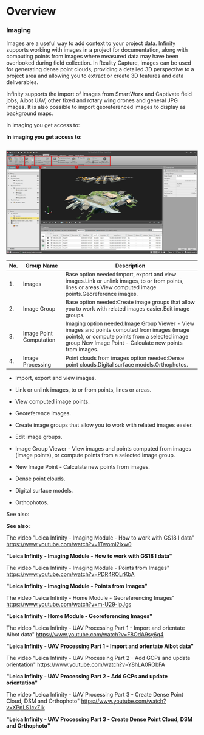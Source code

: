 # Overview

### Imaging

Images are a useful way to add context to your project data. Infinity supports working with images in a project for documentation, along with computing points from images where measured data may have been overlooked during field collection. In Reality Capture, images can be used for generating dense point clouds, providing a detailed 3D perspective to a project area and allowing you to extract or create 3D features and data deliverables.

Infinity supports the import of images from SmartWorx and Captivate field jobs, Aibot UAV, other fixed and rotary wing drones and general JPG images. It is also possible to import georeferenced images to display as background maps.

In imaging you get access to:

**In imaging you get access to:**

|  |  |
| --- | --- |

![Image](graphics/01099975.jpg)

| No. | Group Name | Description |
| --- | --- | --- |
| 1. | Images | Base option needed:Import, export and view images.Link or unlink images, to or from points, lines or areas.View computed image points.Georeference images. |
| 2. | Image Group | Base option needed:Create image groups that allow you to work with related images easier.Edit image groups. |
| 3. | Image Point Computation | Imaging option needed:Image Group Viewer - View images and points computed from images (image points), or compute points from a selected image group.New Image Point - Calculate new points from images. |
| 4. | Image Processing | Point clouds from images option needed:Dense point clouds.Digital surface models.Orthophotos. |

- Import, export and view images.
- Link or unlink images, to or from points, lines or areas.
- View computed image points.
- Georeference images.

- Create image groups that allow you to work with related images easier.
- Edit image groups.

- Image Group Viewer - View images and points computed from images (image points), or compute points from a selected image group.
- New Image Point - Calculate new points from images.

- Dense point clouds.
- Digital surface models.
- Orthophotos.

See also:

**See also:**

The video "Leica Infinity - Imaging Module - How to work with GS18 I data" https://www.youtube.com/watch?v=1TwomI2lxw0

**"Leica Infinity - Imaging Module - How to work with GS18 I data"**

The video "Leica Infinity - Imaging Module - Points from Images" https://www.youtube.com/watch?v=PDR4ROLrKbA

**"Leica Infinity - Imaging Module - Points from Images"**

The video "Leica Infinity - Home Module - Georeferencing Images" https://www.youtube.com/watch?v=m-U29-ipJgs

**"Leica Infinity - Home Module - Georeferencing Images"**

The video "Leica Infinity - UAV Processing Part 1 - Import and orientate Aibot data" https://www.youtube.com/watch?v=F8OdA9sy6q4

**"Leica Infinity - UAV Processing Part 1 - Import and orientate Aibot data"**

The video "Leica Infinity - UAV Processing Part 2 - Add GCPs and update orientation" https://www.youtube.com/watch?v=Y8hLA0RObFA

**"Leica Infinity - UAV Processing Part 2 - Add GCPs and update orientation"**

The video "Leica Infinity - UAV Processing Part 3 - Create Dense Point Cloud, DSM and Orthophoto" https://www.youtube.com/watch?v=XPpLS1cxZIk

**"Leica Infinity - UAV Processing Part 3 - Create Dense Point Cloud, DSM and Orthophoto"**

